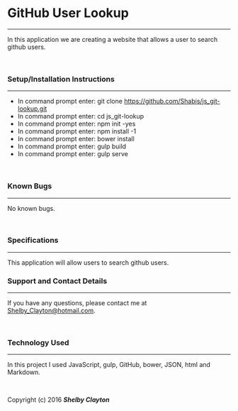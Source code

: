 # GitHub User Lookup
------

In this application we are creating a website that allows a user to search github users.

<br/>

### Setup/Installation Instructions
------

* In command prompt enter: git clone https://github.com/Shabis/js_git-lookup.git
* In command prompt enter: cd js_git-lookup
* In command prompt enter: npm init -yes
* In command prompt enter: npm install -1
* In command prompt enter: bower install
* In command prompt enter: gulp build
* In command prompt enter: gulp serve

<br/>

### Known Bugs
------

No known bugs.

<br/>

### Specifications
------

This application will allow users to search github users.

### Support and Contact Details
------

If you have any questions, please contact me at Shelby_Clayton@hotmail.com.

<br/>

### Technology Used
------

In this project I used JavaScript, gulp, GitHub, bower, JSON, html and Markdown.

<br/>


Copyright (c) 2016 **_Shelby Clayton_**
